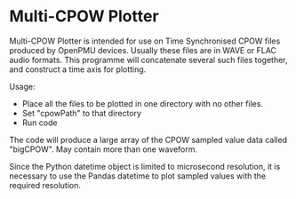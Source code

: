 # Multi-CPOW Plotter

Multi-CPOW Plotter is intended for use on Time Synchronised CPOW files 
produced by OpenPMU devices.  Usually these files are in WAVE or FLAC audio 
formats.  This programme will concatenate several such files together, and 
construct a time axis for plotting.

Usage:
* Place all the files to be plotted in one directory with no other files.
* Set "cpowPath" to that directory
* Run code
    
The code will produce a large array of the CPOW sampled value data called 
"bigCPOW".  May contain more than one waveform.

Since the Python datetime object is limited to microsecond resolution, 
it is necessary to use the Pandas datetime to plot sampled values with 
the required resolution.
